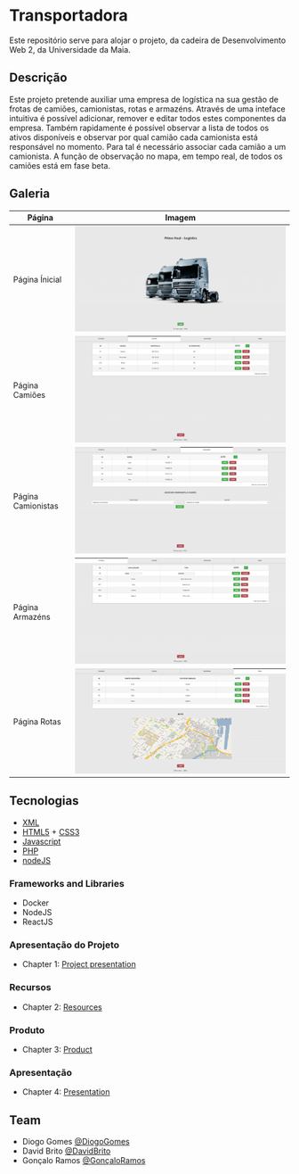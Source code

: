 # Transportadora

Este repositório serve para alojar o projeto, da cadeira de Desenvolvimento Web 2, da Universidade da Maia.

## Descrição

Este projeto pretende auxiliar uma empresa de logística na sua gestão de frotas de camiões, camionistas, rotas e armazéns. Através de uma inteface intuitiva é possível adicionar, remover e editar todos estes componentes da empresa. Também rapidamente é possível observar a lista de todos os ativos disponíveis e observar por qual camião cada camionista está responsável no momento. Para tal é necessário associar cada camião a um camionista. A função de observação no mapa, em tempo real, de todos os camiões está em fase beta.


## Galeria

| Página      | Imagem |
| ----------- | ----------- |
| Página Ínicial      | ![Drag Racing](./api/public/globo/inicial.png)       |
| Página Camiões   | ![Drag Racing](./api/public/globo/camioes.png)       |
| Página Camionistas  | ![Drag Racing](./api/public/globo/camionistas.png)       |
| Página Armazéns      | ![Drag Racing](./api/public/globo/armazens.png)       |
| Página Rotas   | ![Drag Racing](./api/public/globo/rotas.png)       |

## Tecnologias


* [XML](https://www.w3.org/XML/)
* [HTML5](https://html.spec.whatwg.org/multipage/) + [CSS3](https://www.w3.org/Style/CSS/)
* [Javascript](https://developer.mozilla.org/en-US/docs/Learn/JavaScript)
* [PHP](https://www.php.net/)
* [nodeJS](https://nodejs.org/en/)


### Frameworks and Libraries

* Docker
* NodeJS
* ReactJS


### Apresentação do Projeto
* Chapter 1: [Project presentation](doc/c1.md)
### Recursos
* Chapter 2: [Resources](doc/c2.md)
### Produto
* Chapter 3: [Product](doc/c3.md)
### Apresentação
* Chapter 4: [Presentation](doc/c4.md)

## Team
* Diogo Gomes [@DiogoGomes](https://github.com/diogogomes-pt)
* David Brito [@DavidBrito](https://github.com/DavidBrito12)
* Gonçalo Ramos [@GonçaloRamos](https://github.com/Goncalo08)
